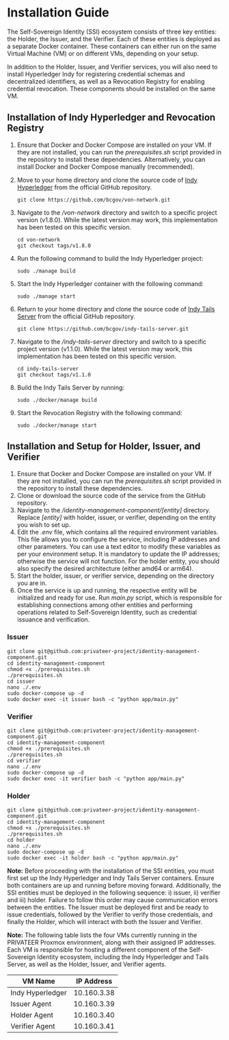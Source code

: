 # Installation Guide

The Self-Sovereign Identity (SSI) ecosystem consists of three key entities: the Holder, the Issuer, and the Verifier. Each of these entities is deployed as a separate Docker container. These containers can either run on the same Virtual Machine (VM) or on different VMs, depending on your setup.

In addition to the Holder, Issuer, and Verifier services, you will also need to install Hyperledger Indy for registering credential schemas and decentralized identifiers, as well as a Revocation Registry for enabling credential revocation. These components should be installed on the same VM.

## Installation of Indy Hyperledger and Revocation Registry

1. Ensure that Docker and Docker Compose are installed on your VM. If they are not installed, you can run the *prerequisites.sh* script provided in the repository to install these dependencies. Alternatively, you can install Docker and Docker Compose manually (recommended).
2. Move to your home directory and clone the source code of [Indy Hyperledger](https://github.com/bcgov/von-network) from the official GitHub repository.
   
   ```
   git clone https://github.com/bcgov/von-network.git
   ```
3. Navigate to the */von-network* directory and switch to a specific project version (v1.8.0). While the latest version may work, this implementation has been tested on this specific version.

   ```
   cd von-network
   git checkout tags/v1.8.0
   ```
4. Run the following command to build the Indy Hyperledger project:

   ```
   sudo ./manage build
   ```
5. Start the Indy Hyperledger container with the following command:
   
   ```
   sudo ./manage start
   ```
6. Return to your home directory and clone the source code of [Indy Tails Server](https://github.com/bcgov/indy-tails-server) from the official GitHub repository.
   
   ```
   git clone https://github.com/bcgov/indy-tails-server.git
   ```
7. Navigate to the */indy-tails-server* directory and switch to a specific project version (v1.1.0). While the latest version may work, this implementation has been tested on this specific version.

   ```
   cd indy-tails-server
   git checkout tags/v1.1.0
   ```
8. Build the Indy Tails Server by running:

   ```
   sudo ./docker/manage build
   ```
9. Start the Revocation Registry with the following command:
    
   ```
   sudo ./docker/manage start
   ```

## Installation and Setup for Holder, Issuer, and Verifier

1. Ensure that Docker and Docker Compose are installed on your VM. If they are not installed, you can run the *prerequisites.sh* script provided in the repository to install these dependencies.
2. Clone or download the source code of the service from the GitHub repository.
3. Navigate to the */identity-management-component/[entity]* directory. Replace *[entity]* with holder, issuer, or verifier, depending on the entity you wish to set up.
4. Edit the *.env* file, which contains all the required environment variables. This file allows you to configure the service, including IP addresses and other parameters. You can use a text editor to modify these variables as per your environment setup. It is mandatory to update the IP addresses; otherwise the service will not function. For the holder entity, you should also specify the desired architecture (either amd64 or arm64).
5. Start the holder, issuer, or verifier service, depending on the directory you are in.
6. Once the service is up and running, the respective entity will be initialized and ready for use. Run *main.py* script, which is responsible for establishing connections among other entities and performing operations related to Self-Sovereign Identity, such as credential issuance and verification.

### Issuer
```
git clone git@github.com:privateer-project/identity-management-component.git
cd identity-management-component
chmod +x ./prerequisites.sh
./prerequisites.sh
cd issuer
nano ./.env
sudo docker-compose up -d
sudo docker exec -it issuer bash -c "python app/main.py"
```

### Verifier
```
git clone git@github.com:privateer-project/identity-management-component.git
cd identity-management-component
chmod +x ./prerequisites.sh
./prerequisites.sh
cd verifier
nano ./.env
sudo docker-compose up -d
sudo docker exec -it verifier bash -c "python app/main.py"
```

### Holder
```
git clone git@github.com:privateer-project/identity-management-component.git
cd identity-management-component
chmod +x ./prerequisites.sh
./prerequisites.sh
cd holder
nano ./.env
sudo docker-compose up -d
sudo docker exec -it holder bash -c "python app/main.py"
```

**Note:** Before proceeding with the installation of the SSI entities, you must first set up the Indy Hyperledger and Indy Tails Server containers. Ensure both containers are up and running before moving forward. Additionally, the SSI entities must be deployed in the following sequence: i) issuer, ii) verifier and iii) holder. Failure to follow this order may cause communication errors between the entities. The Issuer must be deployed first and be ready to issue credentials, followed by the Verifier to verify those credentials, and finally the Holder, which will interact with both the Issuer and Verifier.

**Note:** The following table lists the four VMs currently running in the PRIVATEER Proxmox environment, along with their assigned IP addresses. Each VM is responsible for hosting a different component of the Self-Sovereign Identity ecosystem, including the Indy Hyperledger and Τails Server, as well as the Holder, Issuer, and Verifier agents.

| VM Name          | IP Address       |
| ---------------- | ---------------- |
| Indy Hyperledger | 10.160.3.38      |
| Issuer Agent     | 10.160.3.39      |
| Holder Agent     | 10.160.3.40      |
| Verifier Agent   | 10.160.3.41      |
